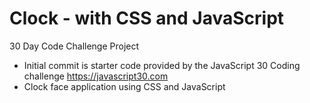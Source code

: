 # Clock - with CSS and JavaScript

30 Day Code Challenge Project

- Initial commit is starter code provided by the JavaScript 30 Coding challenge https://javascript30.com
- Clock face application using CSS and JavaScript

